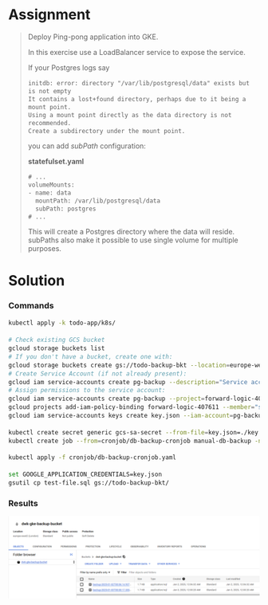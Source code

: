 # Assignment

> Deploy Ping-pong application into GKE.
> 
> In this exercise use a LoadBalancer service to expose the service.
> 
> If your Postgres logs say
> 
>     initdb: error: directory "/var/lib/postgresql/data" exists but is not empty
>     It contains a lost+found directory, perhaps due to it being a mount point.
>     Using a mount point directly as the data directory is not recommended.
>     Create a subdirectory under the mount point.
> 
> you can add *subPath* configuration:
> 
> **statefulset.yaml**
> 
>     # ...
>     volumeMounts:
>     - name: data
>       mountPath: /var/lib/postgresql/data
>       subPath: postgres
>     # ...
>
> This will create a Postgres directory where the data will reside. subPaths also make it possible to use single volume for multiple purposes.

# Solution

### Commands

```bash
kubectl apply -k todo-app/k8s/

# Check existing GCS bucket
gcloud storage buckets list
# If you don't have a bucket, create one with:
gcloud storage buckets create gs://todo-backup-bkt --location=europe-west1
# Create Service Account (if not already present):
gcloud iam service-accounts create pg-backup --description="Service account for pg_dump backups" --display-name="Postgres Backup SA"
# Assign permissions to the service account:
gcloud iam service-accounts create pg-backup --project=forward-logic-407611 --description="Service account for PostgreSQL backups" --display-name="PostgreSQL Backup"
gcloud projects add-iam-policy-binding forward-logic-407611 --member="serviceAccount:pg-backup@YOUR_PROJECT_ID.iam.gserviceaccount.com" --role="roles/storage.objectAdmin"
gcloud iam service-accounts keys create key.json --iam-account=pg-backup@forward-logic-407611.iam.gserviceaccount.com

kubectl create secret generic gcs-sa-secret --from-file=key.json=./key.json -n project
kubectl create job --from=cronjob/db-backup-cronjob manual-db-backup -n project

kubectl apply -f cronjob/db-backup-cronjob.yaml

set GOOGLE_APPLICATION_CREDENTIALS=key.json
gsutil cp test-file.sql gs://todo-backup-bkt/

```

### Results

![alt text](image.png)